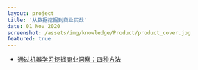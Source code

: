 ```yaml
---
layout: project
title: '从数据挖掘到商业实战'
date: 01 Nov 2020
screenshot: /assets/img/knowledge/Product/product_cover.jpg
featured: true
---
```


- [通过机器学习挖掘商业洞察：四种方法](/collection/DS_Product_notes/getting_insights/) 

